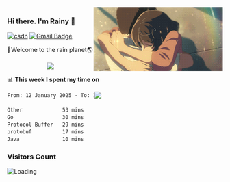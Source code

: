 <img  align='right' height="150" src="https://github.com/LikeRainDay/LikeRainDay/blob/master/pic/img_rain_1.gif?raw=true">



### Hi there. I'm Rainy :lemon:

[![csdn](https://img.shields.io/badge/-csdn-c14438?style=flat-square&logo=c&logoColor=white)](https://blog.csdn.net/qq_15807167)
[![Gmail Badge](https://img.shields.io/badge/-gmail-c14438?style=flat-square&logo=Gmail&logoColor=white&link=mailto:houshuai0816@gmail.com)](mailto:houshuai0816@gmail.com)

🚀Welcome to the rain planet🌎

<center>
<img align='center'  src="https://source.unsplash.com/user/rainyhehe/likes">
</center>

📊 **This week I spent my time on**

<img align='right'   width="300" src="https://github-readme-stats.vercel.app/api?username=LikeRainDay&show_icons=true&title_color=fff&icon_color=79ff97&text_color=9f9f9f&bg_color=151515&count_private=true">

<!--START_SECTION:waka-->

```txt
From: 12 January 2025 - To: 19 January 2025

Other             53 mins         █████████░░░░░░░░░░░░░░░░   35.56 %
Go                30 mins         █████░░░░░░░░░░░░░░░░░░░░   20.63 %
Protocol Buffer   29 mins         █████░░░░░░░░░░░░░░░░░░░░   19.87 %
protobuf          17 mins         ███░░░░░░░░░░░░░░░░░░░░░░   11.93 %
Java              10 mins         █▓░░░░░░░░░░░░░░░░░░░░░░░   07.33 %
```

<!--END_SECTION:waka-->

### Visitors Count
<img align="left" src = "https://profile-counter.glitch.me/LikeRainDay/count.svg" alt ="Loading">

